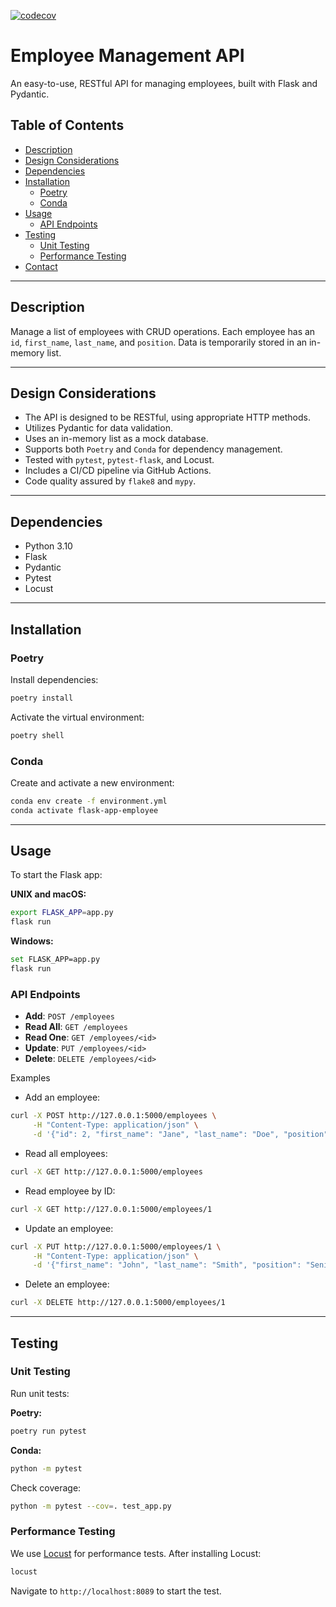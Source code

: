 [![codecov](https://codecov.io/github/thiwankajayasiri/flask-api/graph/badge.svg?token=C1YSBULP4C)](https://codecov.io/github/thiwankajayasiri/flask-api)
# Employee Management API

An easy-to-use, RESTful API for managing employees, built with Flask and Pydantic.

## Table of Contents

- [Description](#description)
- [Design Considerations](#design-considerations)
- [Dependencies](#dependencies)
- [Installation](#installation)
  - [Poetry](#poetry)
  - [Conda](#conda)
- [Usage](#usage)
  - [API Endpoints](#api-endpoints)
- [Testing](#testing)
  - [Unit Testing](#unit-testing)
  - [Performance Testing](#performance-testing)
- [Contact](#contact)

---

## Description

Manage a list of employees with CRUD operations. Each employee has an `id`, `first_name`, `last_name`, and `position`. Data is temporarily stored in an in-memory list.

---

## Design Considerations

- The API is designed to be RESTful, using appropriate HTTP methods.
- Utilizes Pydantic for data validation.
- Uses an in-memory list as a mock database.
- Supports both ```Poetry``` and ```Conda``` for dependency management.
- Tested with ```pytest```, ```pytest-flask```, and Locust.
- Includes a CI/CD pipeline via GitHub Actions.
- Code quality assured by ```flake8``` and ```mypy```.

---

## Dependencies

- Python 3.10
- Flask
- Pydantic
- Pytest
- Locust

---

## Installation

### Poetry

Install dependencies:

```bash
poetry install
```

Activate the virtual environment:

```bash
poetry shell
```

### Conda

Create and activate a new environment:

```bash
conda env create -f environment.yml
conda activate flask-app-employee
```

---

## Usage

To start the Flask app:

**UNIX and macOS:**

```bash
export FLASK_APP=app.py
flask run
```

**Windows:**

```bash
set FLASK_APP=app.py
flask run
```

### API Endpoints

- **Add**: `POST /employees`
- **Read All**: `GET /employees`
- **Read One**: `GET /employees/<id>`
- **Update**: `PUT /employees/<id>`
- **Delete**: `DELETE /employees/<id>`

Examples

- Add an employee:

```bash
curl -X POST http://127.0.0.1:5000/employees \
     -H "Content-Type: application/json" \
     -d '{"id": 2, "first_name": "Jane", "last_name": "Doe", "position": "Manager"}'

```

- Read all employees:

```bash
curl -X GET http://127.0.0.1:5000/employees
```

- Read employee by ID:

```bash
curl -X GET http://127.0.0.1:5000/employees/1
```


- Update an employee:

```bash
curl -X PUT http://127.0.0.1:5000/employees/1 \
     -H "Content-Type: application/json" \
     -d '{"first_name": "John", "last_name": "Smith", "position": "Senior Engineer"}'
```

- Delete an employee:

```bash
curl -X DELETE http://127.0.0.1:5000/employees/1

```

---

## Testing

### Unit Testing

Run unit tests:

**Poetry:**

```bash
poetry run pytest
```

**Conda:**

```bash
python -m pytest
```

Check coverage:

```bash
python -m pytest --cov=. test_app.py
```

### Performance Testing

We use [Locust](https://locust.io/) for performance tests. After installing Locust:

```bash
locust
```

Navigate to `http://localhost:8089` to start the test.